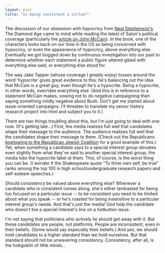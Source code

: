 ```yaml
---
layout: post
title: "Is being consistent a virtue?"
---
```




The discussion of our obsession with hypocricy from <a href="/http://www.cryptonomicon.com/author.html">Neal Stephenson's</a> The Diamond Age came to mind while reading the latest of Salon's political coverage (particularly the <a href="http://www.salon.com/politics2000/feature/2000/01/31/mccain_bus/index.html">article on John McCain</a>). In the book, one of the characters looks back on our time in the US as being concerned with hypocricy, or even the appearance of hypocricy, above everything else. Eventually we got bogged down by continuous investigation into our past to determine whether each statement a public figure uttered gibed with everything else said, or everything else stood for.

<p>The way Jake Tapper (whose coverage I greatly enjoy) tosses around the word 'hypocrite' gives great evidence to this: he's balancing out the idea that McCain is a great guy, even though he's a hypocrite. Being a hypocrite, in other words, overrides everything else. (And this is in reference to a statement McCain makes, vowing not to do negative campaigning then saying something mildly negative about Bush. Don't get me started about issue-oriented campaigns: I'll threaten to translate my senior history research project into html and subject you to it.)</p>

<p>There are two things troubling about this, but I'm just going to deal with one now. (It's getting late...) First, the media realizes full well that candidates shape their message to the audience. The audience realizes full well that the candidates shape their message to them. (Check out the Republicans <a href="http://www.salon.com/news/feature/1999/12/03/jews/index.html">kowtowing to the Republican Jewish Coalition</a> for a good example of this.) Yet, when something a candidate says to a special interest group deviates even slightly from what they've said to another special interest group, the media lobs the hypocrite label at them. This, of course, is the worst thing you can be. (I wonder if the Shakespeare quote "To thine own self, be true" ranks among the top 100 in high school/undergraduate research papers and self-esteem speeches.)</p>

<p>Should consistency be valued above everything else? Whenever a candidate who is consistent comes along, she's either lambasted for being too focused on a particular issue -- to be consistent you need to be limited about what you speak -- or he's roasted for being insensitive to a particular interest group's needs. And that's just the media! God help the candidate who doesn't toe a special interest's line on a hotbutton issue.</p>

<p>I'm not saying that politicians who actively lie should get away with it. But these candidates are people, not platforms. People are inconsistent, even in their beliefs. (Some would say especially their beliefs.) And yes, we should hold candidates to a higher standard than we hold ourselves. But that standard should not be unwavering consistency. Consistency, after all, is the hobgoblin of little minds...</p>


